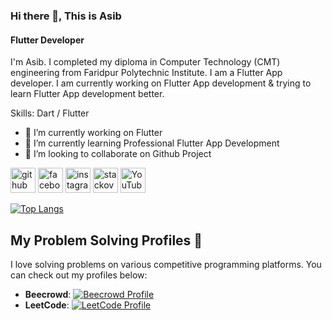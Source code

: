 ### Hi there 👋, This is Asib
#### Flutter Developer
I'm Asib. I completed my diploma in Computer Technology  (CMT) engineering from Faridpur Polytechnic Institute. I am a Flutter App developer. I am currently working on Flutter App development & trying to learn Flutter App development better. 

Skills: Dart / Flutter

- 🔭 I’m currently working on Flutter 
- 🌱 I’m currently learning Professional Flutter App Development 
- 👯 I’m looking to collaborate on Github Project 


[<img src='https://cdn.jsdelivr.net/npm/simple-icons@3.0.1/icons/github.svg' alt='github' height='40'>](https://github.com/dev-asib)  [<img src='https://cdn.jsdelivr.net/npm/simple-icons@3.0.1/icons/facebook.svg' alt='facebook' height='40'>](https://www.facebook.com/asib.dev)  [<img src='https://cdn.jsdelivr.net/npm/simple-icons@3.0.1/icons/instagram.svg' alt='instagram' height='40'>](https://www.instagram.com/dev.asib/)  [<img src='https://cdn.jsdelivr.net/npm/simple-icons@3.0.1/icons/stackoverflow.svg' alt='stackoverflow' height='40'>](https://stackoverflow.com/users/22420852)  [<img src='https://cdn.jsdelivr.net/npm/simple-icons@3.0.1/icons/youtube.svg' alt='YouTube' height='40'>](https://www.youtube.com/channel/Dev-Asib)  

[![Top Langs](https://github-readme-stats.vercel.app/api/top-langs/?username=dev-asib)](https://github.com/anuraghazra/github-readme-stats)

## My Problem Solving Profiles 🧩

I love solving problems on various competitive programming platforms. You can check out my profiles below:

- **Beecrowd**: [![Beecrowd Profile](https://img.shields.io/badge/Beecrowd-Profile-brightgreen)](https://judge.beecrowd.com/en/profile/906929)
- **LeetCode**: [![LeetCode Profile](https://img.shields.io/badge/LeetCode-Profile-orange)](https://leetcode.com/dev-asib/)







